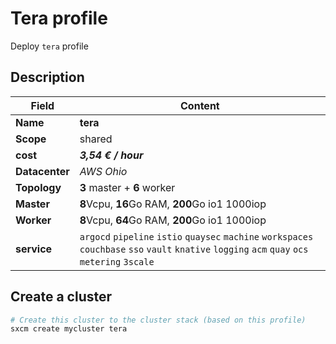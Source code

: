 # Tera profile

Deploy `tera` profile

## Description

| Field          | Content                                                                                                             |
| -------------- | ------------------------------------------------------------------------------------------------------------------- |
| **Name**       | **tera**                                                                                                                |
| **Scope**      | shared                                                                                                              |
| **cost**       | ***3,54 € / hour***                                                                                                       |
| **Datacenter** | _AWS Ohio_                                                                                                            |
| **Topology**   | **3** master + **6** worker                                                                                                 |
| **Master**     | **8**Vcpu, **16**Go RAM, **200**Go io1  1000iop                                                                                 |
| **Worker**     | **8**Vcpu,  **64**Go RAM, **200**Go io1  1000iop                                                                                |
| **service**    | `argocd` `pipeline` `istio` `quaysec` `machine` `workspaces` `couchbase` `sso` `vault` `knative` `logging` `acm` `quay` `ocs` `metering` `3scale` |

## Create a cluster

```bash
# Create this cluster to the cluster stack (based on this profile)
sxcm create mycluster tera
```

